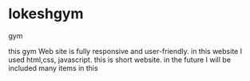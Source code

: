 # lokeshgym
gym

this gym Web site is fully responsive and user-friendly. in this website I used html,css, javascript. this is short website. in the future I will be included many items in this
